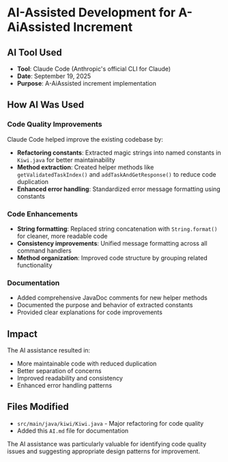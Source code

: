 # AI-Assisted Development for A-AiAssisted Increment

## AI Tool Used
- **Tool**: Claude Code (Anthropic's official CLI for Claude)
- **Date**: September 19, 2025
- **Purpose**: A-AiAssisted increment implementation

## How AI Was Used

### Code Quality Improvements
Claude Code helped improve the existing codebase by:
- **Refactoring constants**: Extracted magic strings into named constants in `Kiwi.java` for better maintainability
- **Method extraction**: Created helper methods like `getValidatedTaskIndex()` and `addTaskAndGetResponse()` to reduce code duplication
- **Enhanced error handling**: Standardized error message formatting using constants

### Code Enhancements
- **String formatting**: Replaced string concatenation with `String.format()` for cleaner, more readable code
- **Consistency improvements**: Unified message formatting across all command handlers
- **Method organization**: Improved code structure by grouping related functionality

### Documentation
- Added comprehensive JavaDoc comments for new helper methods
- Documented the purpose and behavior of extracted constants
- Provided clear explanations for code improvements

## Impact
The AI assistance resulted in:
- More maintainable code with reduced duplication
- Better separation of concerns
- Improved readability and consistency
- Enhanced error handling patterns

## Files Modified
- `src/main/java/kiwi/Kiwi.java` - Major refactoring for code quality
- Added this `AI.md` file for documentation

The AI assistance was particularly valuable for identifying code quality issues and suggesting appropriate design patterns for improvement.